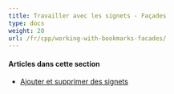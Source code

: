 ```yaml
---
title: Travailler avec les signets - Façades
type: docs
weight: 20
url: /fr/cpp/working-with-bookmarks-facades/
---
```


#### **Articles dans cette section**

- [Ajouter et supprimer des signets](/pdf/fr/cpp/add-and-delete-bookmarks/)